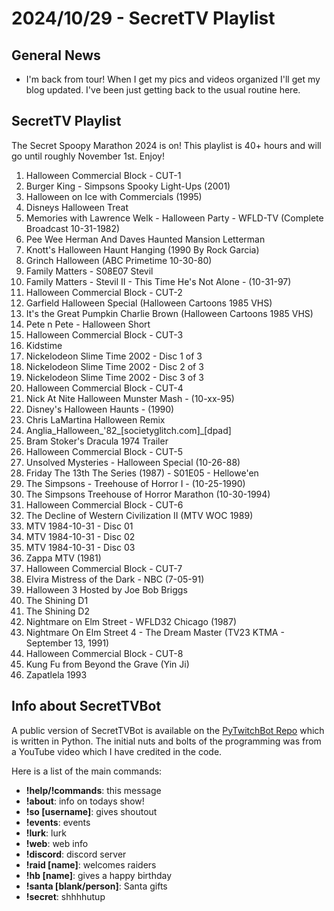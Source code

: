 # 2024/10/29 - SecretTV Playlist

## General News

- I'm back from tour!  When I get my pics and videos organized I'll get my blog updated.  I've been just getting back to the usual routine here.

## SecretTV Playlist

The Secret Spoopy Marathon 2024 is on!  This playlist is 40+ hours and will go until roughly November 1st.  Enjoy!

1. Halloween Commercial Block - CUT-1
2. Burger King - Simpsons Spooky Light-Ups (2001)
3. Halloween on Ice with Commercials (1995)
4. Disneys Halloween Treat
5. Memories with Lawrence Welk - Halloween Party - WFLD-TV (Complete Broadcast 10-31-1982) 
6. Pee Wee Herman And Daves Haunted Mansion Letterman
23. Knott's Halloween Haunt Hanging (1990 By Rock Garcia)
7. Grinch Halloween (ABC Primetime 10-30-80)
8. Family Matters - S08E07 Stevil
9. Family Matters - Stevil II - This Time He's Not Alone - (10-31-97)
10. Halloween Commercial Block - CUT-2
11. Garfield Halloween Special (Halloween Cartoons 1985 VHS)
12. It's the Great Pumpkin Charlie Brown (Halloween Cartoons 1985 VHS)
13. Pete n Pete - Halloween Short
14. Halloween Commercial Block - CUT-3
15. Kidstime
16. Nickelodeon Slime Time 2002 - Disc 1 of 3
17. Nickelodeon Slime Time 2002 - Disc 2 of 3
18. Nickelodeon Slime Time 2002 - Disc 3 of 3
19. Halloween Commercial Block - CUT-4
20. Nick At Nite Halloween Munster Mash - (10-xx-95)
21. Disney's Halloween Haunts - (1990)
22. Chris LaMartina Halloween Remix
24. Anglia_Halloween_'82_[societyglitch.com]_[dpad]
25. Bram Stoker's Dracula 1974 Trailer
26. Halloween Commercial Block - CUT-5
27. Unsolved Mysteries - Halloween Special (10-26-88)
28. Friday The 13th The Series (1987) - S01E05 - Hellowe'en
29. The Simpsons - Treehouse of Horror I - (10-25-1990)
30. The Simpsons Treehouse of Horror Marathon (10-30-1994)
31. Halloween Commercial Block - CUT-6
32. The Decline of Western Civilization II (MTV WOC 1989)
33. MTV 1984-10-31 - Disc 01
34. MTV 1984-10-31 - Disc 02
35. MTV 1984-10-31 - Disc 03
36. Zappa MTV (1981)
37. Halloween Commercial Block - CUT-7
38. Elvira Mistress of the Dark - NBC (7-05-91)
39. Halloween 3 Hosted by Joe Bob Briggs
40. The Shining D1
41. The Shining D2
42. Nightmare on Elm Street - WFLD32 Chicago (1987)
43. Nightmare On Elm Street 4 - The Dream Master (TV23 KTMA - September 13, 1991)
44. Halloween Commercial Block - CUT-8
45. Kung Fu from Beyond the Grave (Yin Ji)
46. Zapatlela 1993

## Info about SecretTVBot

A public version of SecretTVBot is available on the [PyTwitchBot Repo](https://github.com/awbored/PyTwitchBot) which is written in Python.  The initial nuts and bolts of the programming was from a YouTube video which I have credited in the code.

Here is a list of the main commands:
- **!help/!commands**: this message
- **!about**: info on todays show!
- **!so [username]**: gives shoutout
- **!events**: events
- **!lurk**: lurk
- **!web**: web info
- **!discord**: discord server
- **!raid [name]**: welcomes raiders
- **!hb [name]**: gives a happy birthday
- **!santa [blank/person]**: Santa gifts
- **!secret**: shhhhutup

